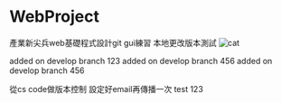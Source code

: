 # WebProject

產業新尖兵web基礎程式設計git gui練習
本地更改版本測試
![cat](https://i.imgur.com/dc1PU8j.jpeg) 

added on develop branch 123
added on develop branch 456
added on develop branch 456

從cs code做版本控制
設定好email再傳播一次
test
123
